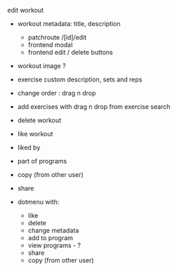 edit workout 
- workout metadata: title, description
    - patchroute /[id]/edit
    - frontend modal
    - frontend edit / delete buttons

- workout image ?
- exercise custom description, sets and reps
- change order : drag n drop
- add exercises with drag n drop from exercise search
- delete workout

- like workout
- liked by
- part of programs
- copy (from other user)
- share

- dotmenu with: 
    - like
    - delete
    - change metadata
    - add to program
    - view programs - ?
    - share
    - copy (from other user)
